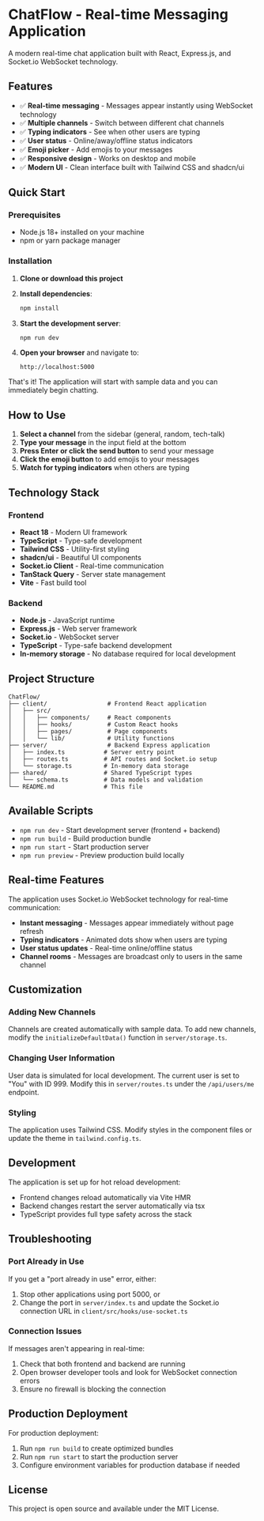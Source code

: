 # ChatFlow - Real-time Messaging Application

A modern real-time chat application built with React, Express.js, and Socket.io WebSocket technology.

## Features

- ✅ **Real-time messaging** - Messages appear instantly using WebSocket technology
- ✅ **Multiple channels** - Switch between different chat channels
- ✅ **Typing indicators** - See when other users are typing
- ✅ **User status** - Online/away/offline status indicators
- ✅ **Emoji picker** - Add emojis to your messages
- ✅ **Responsive design** - Works on desktop and mobile
- ✅ **Modern UI** - Clean interface built with Tailwind CSS and shadcn/ui

## Quick Start

### Prerequisites

- Node.js 18+ installed on your machine
- npm or yarn package manager

### Installation

1. **Clone or download this project**
2. **Install dependencies**:
   ```bash
   npm install
   ```

3. **Start the development server**:
   ```bash
   npm run dev
   ```

4. **Open your browser** and navigate to:
   ```
   http://localhost:5000
   ```

That's it! The application will start with sample data and you can immediately begin chatting.

## How to Use

1. **Select a channel** from the sidebar (general, random, tech-talk)
2. **Type your message** in the input field at the bottom
3. **Press Enter or click the send button** to send your message
4. **Click the emoji button** to add emojis to your messages
5. **Watch for typing indicators** when others are typing

## Technology Stack

### Frontend
- **React 18** - Modern UI framework
- **TypeScript** - Type-safe development
- **Tailwind CSS** - Utility-first styling
- **shadcn/ui** - Beautiful UI components
- **Socket.io Client** - Real-time communication
- **TanStack Query** - Server state management
- **Vite** - Fast build tool

### Backend
- **Node.js** - JavaScript runtime
- **Express.js** - Web server framework
- **Socket.io** - WebSocket server
- **TypeScript** - Type-safe backend development
- **In-memory storage** - No database required for local development

## Project Structure

```
ChatFlow/
├── client/                 # Frontend React application
│   ├── src/
│   │   ├── components/     # React components
│   │   ├── hooks/          # Custom React hooks
│   │   ├── pages/          # Page components
│   │   └── lib/            # Utility functions
├── server/                 # Backend Express application
│   ├── index.ts           # Server entry point
│   ├── routes.ts          # API routes and Socket.io setup
│   └── storage.ts         # In-memory data storage
├── shared/                # Shared TypeScript types
│   └── schema.ts          # Data models and validation
└── README.md              # This file
```

## Available Scripts

- `npm run dev` - Start development server (frontend + backend)
- `npm run build` - Build production bundle
- `npm run start` - Start production server
- `npm run preview` - Preview production build locally

## Real-time Features

The application uses Socket.io WebSocket technology for real-time communication:

- **Instant messaging** - Messages appear immediately without page refresh
- **Typing indicators** - Animated dots show when users are typing
- **User status updates** - Real-time online/offline status
- **Channel rooms** - Messages are broadcast only to users in the same channel

## Customization

### Adding New Channels
Channels are created automatically with sample data. To add new channels, modify the `initializeDefaultData()` function in `server/storage.ts`.

### Changing User Information
User data is simulated for local development. The current user is set to "You" with ID 999. Modify this in `server/routes.ts` under the `/api/users/me` endpoint.

### Styling
The application uses Tailwind CSS. Modify styles in the component files or update the theme in `tailwind.config.ts`.

## Development

The application is set up for hot reload development:
- Frontend changes reload automatically via Vite HMR
- Backend changes restart the server automatically via tsx
- TypeScript provides full type safety across the stack

## Troubleshooting

### Port Already in Use
If you get a "port already in use" error, either:
1. Stop other applications using port 5000, or
2. Change the port in `server/index.ts` and update the Socket.io connection URL in `client/src/hooks/use-socket.ts`

### Connection Issues
If messages aren't appearing in real-time:
1. Check that both frontend and backend are running
2. Open browser developer tools and look for WebSocket connection errors
3. Ensure no firewall is blocking the connection

## Production Deployment

For production deployment:
1. Run `npm run build` to create optimized bundles
2. Run `npm run start` to start the production server
3. Configure environment variables for production database if needed

## License

This project is open source and available under the MIT License.
